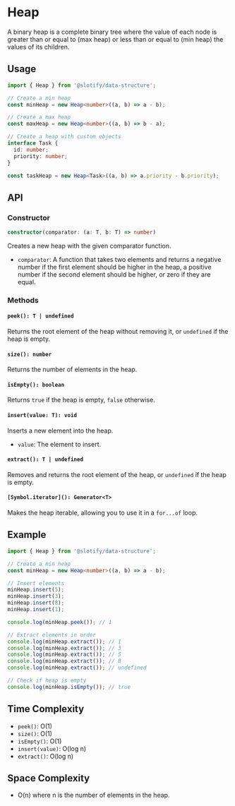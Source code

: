 # Heap

A binary heap is a complete binary tree where the value of each node is greater than or equal to (max heap) or less than or equal to (min heap) the values of its children.

## Usage

```typescript
import { Heap } from '@slotify/data-structure';

// Create a min heap
const minHeap = new Heap<number>((a, b) => a - b);

// Create a max heap
const maxHeap = new Heap<number>((a, b) => b - a);

// Create a heap with custom objects
interface Task {
  id: number;
  priority: number;
}

const taskHeap = new Heap<Task>((a, b) => a.priority - b.priority);
```

## API

### Constructor

```typescript
constructor(comparator: (a: T, b: T) => number)
```

Creates a new heap with the given comparator function.

- `comparator`: A function that takes two elements and returns a negative number if the first element should be higher in the heap, a positive number if the second element should be higher, or zero if they are equal.

### Methods

#### `peek(): T | undefined`

Returns the root element of the heap without removing it, or `undefined` if the heap is empty.

#### `size(): number`

Returns the number of elements in the heap.

#### `isEmpty(): boolean`

Returns `true` if the heap is empty, `false` otherwise.

#### `insert(value: T): void`

Inserts a new element into the heap.

- `value`: The element to insert.

#### `extract(): T | undefined`

Removes and returns the root element of the heap, or `undefined` if the heap is empty.

#### `[Symbol.iterator](): Generator<T>`

Makes the heap iterable, allowing you to use it in a `for...of` loop.

## Example

```typescript
import { Heap } from '@slotify/data-structure';

// Create a min heap
const minHeap = new Heap<number>((a, b) => a - b);

// Insert elements
minHeap.insert(5);
minHeap.insert(3);
minHeap.insert(8);
minHeap.insert(1);

console.log(minHeap.peek()); // 1

// Extract elements in order
console.log(minHeap.extract()); // 1
console.log(minHeap.extract()); // 3
console.log(minHeap.extract()); // 5
console.log(minHeap.extract()); // 8
console.log(minHeap.extract()); // undefined

// Check if heap is empty
console.log(minHeap.isEmpty()); // true
```

## Time Complexity

- `peek()`: O(1)
- `size()`: O(1)
- `isEmpty()`: O(1)
- `insert(value)`: O(log n)
- `extract()`: O(log n)

## Space Complexity

- O(n) where n is the number of elements in the heap.
